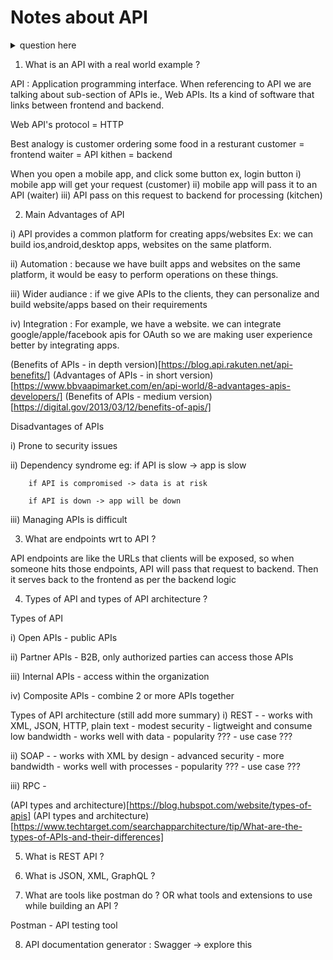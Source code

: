 # Notes about API

<details>
<summary> question here </summary>
answer here
</details>


1. What is an API with a real world example ?

API : Application programming interface. When referencing to API we are talking about sub-section of APIs ie., Web APIs. Its a kind of software that links between frontend and backend.

Web API's protocol = HTTP

Best analogy is customer ordering some food in a resturant
customer = frontend
waiter = API
kithen = backend


When you open a mobile app, and click some button ex, login button
i) mobile app will get your request (customer)
ii) mobile app will pass it to an API (waiter)
iii) API pass on this request to backend for processing (kitchen)
 

2. Main Advantages of API 

i) API provides a common platform for creating apps/websites 
    Ex: we can build ios,android,desktop apps, websites on the same platform.

ii) Automation : because we have built apps and websites on the same platform, it would be easy to perform operations on these things.

iii) Wider audiance : if we give APIs to the clients, they can personalize and build website/apps based on their requirements

iv) Integration : For example, we have a website. we can integrate google/apple/facebook apis for OAuth so we are making user experience better by integrating apps.

(Benefits of APIs - in depth version)[https://blog.api.rakuten.net/api-benefits/]
(Advantages of APIs - in short version)[https://www.bbvaapimarket.com/en/api-world/8-advantages-apis-developers/]
(Benefits of APIs - medium version)[https://digital.gov/2013/03/12/benefits-of-apis/]

Disadvantages of APIs

i) Prone to security issues 

ii) Dependency syndrome
    eg: if API is slow -> app is slow

        if API is compromised -> data is at risk

        if API is down -> app will be down

iii) Managing APIs is difficult

3. What are endpoints wrt to API ?

API endpoints are like the URLs that clients will be exposed, so when someone hits those endpoints, API will pass that request to backend. Then it serves back to the frontend as per the backend logic

4. Types of API and types of API architecture ?

Types of API

i) Open APIs 
    - public APIs

ii) Partner APIs
    - B2B, only authorized parties can access those APIs 

iii) Internal APIs
    - access within the organization

iv) Composite APIs
    - combine 2 or more APIs together

Types of API architecture (still add more summary)
i) REST
    - <diagram>
    - works with XML, JSON, HTTP, plain text
    - modest security
    - ligtweight and consume low bandwidth
    - works well with data
    - popularity ??? 
    - use case ???

ii) SOAP
    - <diagram>
    - works with XML by design
    - advanced security
    - more bandwidth
    - works well with processes
    - popularity ???
    - use case ???

iii) RPC
    - <diagram>

(API types and architecture)[https://blog.hubspot.com/website/types-of-apis]
(API types and architecture)[https://www.techtarget.com/searchapparchitecture/tip/What-are-the-types-of-APIs-and-their-differences]

5. What is REST API ?


6. What is JSON, XML, GraphQL ?

7. What are tools like postman do ? OR what tools and extensions to use while building an API ?

Postman - API testing tool

8. API documentation generator : Swagger -> explore this

